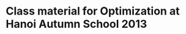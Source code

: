 Class material for Optimization at Hanoi Autumn School 2013
===========================================================
